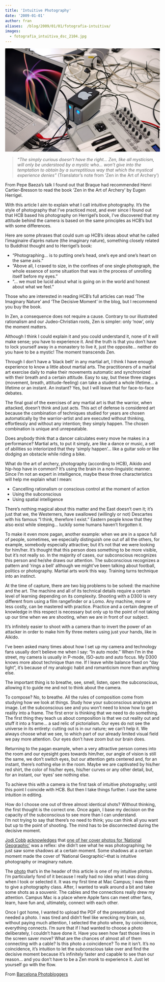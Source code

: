 ```yaml
---
title: 'Intuitive Photography'
date: '2009-01-01'
author: fran
aliases:  /blog/2009/01/01/fotografia-intuitiva/
images:
  - fotografia_intuitiva_dsc_2104.jpg
---
```


![fotografia_intuitiva_dsc_2104.jpg](fotografia_intuitiva_dsc_2104.jpg)

> _“The simply curious doesn’t have the right… Zen, like all mysticism, will only be understood by a mystic who… won’t give into the temptation to obtain by a surreptitious way that which the mystical experience denies”_ (Translator’s note from ‘Zen in the Art of Archery’)

From Pepe Baeza’s talk I found out that Braque had recommended Henri Cartier-Bresson to read the book ‘Zen in the Art of Archery’ by Eugen Herrigel.

With this article I aim to explain what I call intuitive photography. It’s the style of photography that I’ve practiced most, and ever since I found out that HCB based his photography on Herrigel’s book, I’ve discovered that my attitude behind the camera is based on the same principles as HCB’s but with some differences.

Here are some phrases that could sum up HCB’s ideas about what he called l’imaginaire d’après nature (the imaginary nature), something closely related to Buddhist thought and to Herrigel’s book:

-   “Photographing… is to putting one’s head, one’s eye and one’s heart on the same axis.”
-   “Above all, I craved to size, in the confines of one single photograph, the whole essence of some situation that was in the process of unrolling itself before my eyes.”
-   “… we must be lucid about what is going on in the world and honest about what we feel.”

Those who are interested in reading HCB’s full articles can read ‘The Imaginary Nature’ and ‘The Decisive Moment’ in the blog, but I recommend you buy the book.

In Zen, a consequence does not require a cause. Contrary to our illustrated rationalism and our Judeo-Christian roots, Zen is simpler: only ‘now’, only the moment matters.

Although I think I could explain it and you could understand it, none of it will make sense; you have to experience it. And the truth is that you don’t have to lock yourself away in a monastery to live it, just the opposite… neither do you have to be a mystic! The moment transcends Zen.

Through I don’t have a ‘black belt’ in any martial art, I think I have enough experience to know a little about martial arts. The practitioners of a martial art exercise daily to make their movements automatic and synchronized with their breath and a certain attitude. Easy to say, but these three stages (movement, breath, attitude-feeling) can take a student a whole lifetime… a lifetime or an instant. An instant? Yes, but I will leave that for face-to-face debates.

The final goal of the exercises of any martial art is that the warrior, when attacked, doesn’t think and just acts. This act of defense is considered art because the combination of techniques studied for years are chosen automatically by the warrior-artist and are executed without thinking, effortlessly and without any intention; they simply happen. The chosen combination is unique and unrepeatable.

Does anybody think that a dancer calculates every move he makes in a performance? Martial arts, to put it simply, are like a dance or music, a set of abilities so interiorized that they ‘simply happen’… like a guitar solo or like dodging an obstacle while riding a bike.

What do the art of archery, photography (according to HCB), Aikido and hip-hop have in common? It’s using the brain in a non-linguistic manner. Since I’m not an expert in intelligence, maybe these three characteristics will help me explain what I mean:

-   Cancelling rationalism or conscious control at the moment of action
-   Using the subconscious
-   Using spatial intelligence

There’s nothing magical about this matter and the East doesn’t own it; it’s just that we, the Westerners, have swallowed (willingly or not) Descartes with his famous “I think, therefore I exist.” Eastern people know that they also exist while sleeping… luckily some humans haven’t forgotten it.

To make it even more pagan, another example: when we are in a space full of people, sometimes, we especially distinguish one out of all the others, for example, somebody especially attractive; but it’s not that we were looking for him/her. It’s thought that this person does something to be more visible, but it’s not really so. In the majority of cases, our subconscious recognizes this person and he/she draws our attention. The subconscious recognizes a pattern and ‘rings a bell’ although we might’ve been talking about football, politics or photography. Martial arts work this way. Training turns technique into an instinct.

At the time of capture, there are two big problems to be solved: the machine and the art. The machine and all of its technical details require a certain level of learning depending on its complexity. Shooting with a D300 is very different from using a film rangefinder or a Lomo. Any machine, more or less costly, can be mastered with practice. Practice and a certain degree of knowledge in this respect is necessary but only up to the point of not taking up our time when we are shooting, when we are in front of our subject.

It’s infinitely easier to shoot with a camera than to invert the power of an attacker in order to make him fly three meters using just your hands, like in Aikido.

I’ve been asked many times about how I set up my camera and technology fans usually don’t believe me when I say: “In auto mode.” When I’m in the street, my camera is usually in P-mode, ISO-auto and auto focus. My D300 knows more about technique than me. If I leave white balance fixed on “day light”, it’s because of my analogic habit and romanticism more than anything else.

The important thing is to breathe, see, smell, listen, open the subconscious, allowing it to guide me and not to think about the camera.

To compose? No, to breathe. All the rules of composition come from studying how we look at things. Study how your subconscious analyzes an image. Let the subconscious see and you won’t need to know how to get reality into a frame. The first error is thinking that we need to do something. The first thing they teach us about composition is that we cut reality out and stuff it into a frame… a sad relic of pictorialism. Our eyes do not see the universe in its entirety: cutting out is in our nature; we can’t help it. We always choose what we see, to which part of our already limited visual field we pay more attention. Our eyes don’t have zoom but our brain does.

Returning to the pagan example, when a very attractive person comes into the room and our eyesight goes towards him/her, our angle of vision is still the same, we don’t switch eyes, but our attention gets centered and, for an instant, there’s nothing else in the room. Maybe we are captivated by his/her red shirt, the color of his/her eyes, his/her curves or any other detail, but, for an instant, our ‘eyes’ see nothing else.

To achieve this with a camera is the first task of intuitive photography; until this point I coincide with HCB. But then I take things further. I use the same intuition in editing.

How do I choose one out of three almost identical shots? Without thinking, the first thought is the correct one. Once again, I base my decision on the capacity of the subconscious to see more than I can understand.  
I’m not trying to say that there’s no need to think; you can think all you want but up to the point of shooting. The mind has to be disconnected during the decisive moment.

[Jodi Cobb](http://photography.nationalgeographic.com/photography/photographers/photographer-jodi-cobb.html) [acknowledges](http://www.amazon.com/National-Geographics-Photographers-Keith-David/dp/0792299957) that [one of her cover photos for ‘National Geographic’](http://travel.nationalgeographic.com/travel/countries/women-saudi-arabia-photos/#/saudiarabia-veiled-woman_3140_600x450.jpg) was a reflex: she didn’t see what he was photographing; he just saw some shadows at a certain moment. Some shadows at a certain moment made the cover of ‘National Geographic’ ̶ that is intuitive photography or imaginary nature.

The [photo](http://justpictures.es/photo/1394/) that’s in the header of this article is one of my intuitive photos. I’m particularly fond of it because I really had no idea what I was doing when I took or selected it. It was my first time at Mac Campus; I was there to give a photography class. After, I wanted to walk around a bit and take some shots as a souvenir. The cables and the connections really drew my attention. Campus Mac is a place where Apple fans can meet other fans, learn, have fun and, ultimately, connect with each other.

Once I got home, I wanted to upload the PDF of the presentation and needed a photo. I was tired and didn’t feel like wrecking my brain, so, without paying much attention, I selected the photo where, by coincidence, everything connects. I’m sure that if I had wanted to choose a photo deliberately, I couldn’t have done it. Have you seen how fast those lines in the screen saver move? What are the chances of almost all of them connecting with a cable? Is this photo a coincidence? To me it isn’t. It’s no coincidence, it’s intuition to let the subconscious take over and find the decisive moment because it’s infinitely faster and capable to see than our reason… and you don’t have to be a Zen monk to experience it. Just let yourself go with the flow.

From [Barcelona Photobloggers](http://barcelonaphotobloggers.org/2009/01/01/fotografia-intuitiva/)